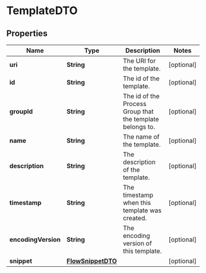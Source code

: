 # TemplateDTO

## Properties
Name | Type | Description | Notes
------------ | ------------- | ------------- | -------------
**uri** | **String** | The URI for the template. |  [optional]
**id** | **String** | The id of the template. |  [optional]
**groupId** | **String** | The id of the Process Group that the template belongs to. |  [optional]
**name** | **String** | The name of the template. |  [optional]
**description** | **String** | The description of the template. |  [optional]
**timestamp** | **String** | The timestamp when this template was created. |  [optional]
**encodingVersion** | **String** | The encoding version of this template. |  [optional]
**snippet** | [**FlowSnippetDTO**](FlowSnippetDTO.md) |  |  [optional]
